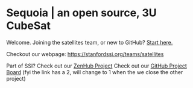 # Sequoia | an open source, 3U CubeSat
Welcome. Joining the satellites team, or new to GitHub? [Start here.](START_HERE.md)

Checkout our webpage: https://stanfordssi.org/teams/satellites

Part of SSI? Check out our [ZenHub Project](https://app.zenhub.com/workspaces/sequoia-5f0fbef524ff680017a85a6e/board)
Check out our [GitHub Project Board](https://github.com/orgs/stanford-ssi/projects/2) (fyi the link has a 2, will change to 1 when the we close the other project)

